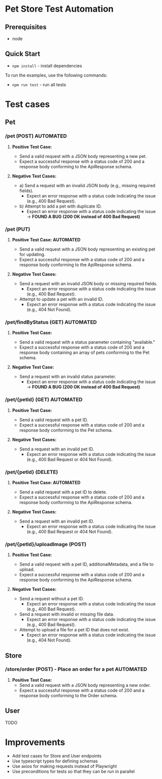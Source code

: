 # Pet Store Test Automation

## Prerequisites
* node

## Quick Start
* `npm install` - install dependencies

To run the examples, use the following commands:

* `npm run test` - run all tests

# Test cases

## Pet

### /pet (POST) AUTOMATED
1. **Positive Test Case:**
    - Send a valid request with a JSON body representing a new pet.
    - Expect a successful response with a status code of 200 and a response body conforming to the ApiResponse schema.

2. **Negative Test Cases:**
    - a) Send a request with an invalid JSON body (e.g., missing required fields).
        - Expect an error response with a status code indicating the issue (e.g., 400 Bad Request).
    - b) Attempt to add a pet with duplicate ID.
        - Expect an error response with a status code indicating the issue -> **FOUND A BUG (200 OK instead of 400 Bad Request)**

### /pet (PUT)
1. **Positive Test Case: AUTOMATED**
    - Send a valid request with a JSON body representing an existing pet for updating.
    - Expect a successful response with a status code of 200 and a response body conforming to the ApiResponse schema.

2. **Negative Test Cases:**
    - Send a request with an invalid JSON body or missing required fields.
        - Expect an error response with a status code indicating the issue (e.g., 400 Bad Request).
    - Attempt to update a pet with an invalid ID.
        - Expect an error response with a status code indicating the issue (e.g., 404 Not Found).

### /pet/findByStatus (GET) AUTOMATED
1. **Positive Test Case:**
    - Send a valid request with a status parameter containing "available."
    - Expect a successful response with a status code of 200 and a response body containing an array of pets conforming to the Pet schema.

2. **Negative Test Case:**
    - Send a request with an invalid status parameter.
        - Expect an error response with a status code indicating the issue -> **FOUND A BUG (200 OK instead of 400 Bad Request)**

### /pet/{petId} (GET) AUTOMATED
1. **Positive Test Case:**
    - Send a valid request with a pet ID.
    - Expect a successful response with a status code of 200 and a response body conforming to the Pet schema.

2. **Negative Test Cases:**
    - Send a request with an invalid pet ID.
        - Expect an error response with a status code indicating the issue (e.g., 400 Bad Request or 404 Not Found).

### /pet/{petId} (DELETE) 
1. **Positive Test Case: AUTOMATED**
    - Send a valid request with a pet ID to delete.
    - Expect a successful response with a status code of 200 and a response body conforming to the ApiResponse schema.

2. **Negative Test Cases:**
    - Send a request with an invalid pet ID.
        - Expect an error response with a status code indicating the issue (e.g., 400 Bad Request or 404 Not Found).

### /pet/{petId}/uploadImage (POST)
1. **Positive Test Case:**
   - Send a valid request with a pet ID, additionalMetadata, and a file to upload.
   - Expect a successful response with a status code of 200 and a response body conforming to the ApiResponse schema.

2. **Negative Test Cases:**
   - Send a request without a pet ID.
      - Expect an error response with a status code indicating the issue (e.g., 400 Bad Request).
   - Send a request with invalid or missing file data.
      - Expect an error response with a status code indicating the issue (e.g., 400 Bad Request).
   - Attempt to upload a file for a pet ID that does not exist.
      - Expect an error response with a status code indicating the issue (e.g., 404 Not Found).

## Store

### /store/order (POST) - Place an order for a pet AUTOMATED
1. **Positive Test Case:**
    - Send a valid request with a JSON body representing a new order.
    - Expect a successful response with a status code of 200 and a response body conforming to the Order schema.

## User 

TODO

# Improvements
- Add test cases for Store and User endpoints
- Use typescript types for defining schemas
- Use axios for making requests instead of Playwright
- Use preconditions for tests so that they can be run in parallel

